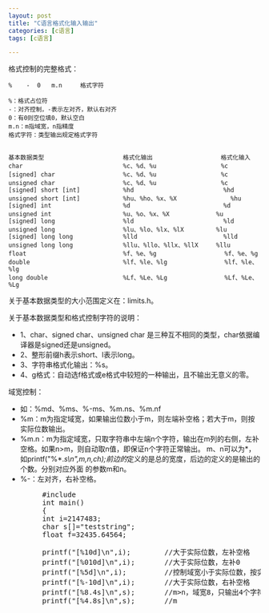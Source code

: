```yaml
---
layout: post
title: "C语言格式化输入输出"
categories: [c语言]
tags: [c语言]

---
```



格式控制的完整格式：

    %    -	0	m.n		格式字符

    %：格式占位符
    -：对齐控制，-表示左对齐，默认右对齐
    0：有0则空位填0，默认空白
    m.n：m指域宽，n指精度
    格式字符：类型输出规定格式字符


    基本数据类型						格式化输出					格式化输入
    char							%c、%d、%u				  %c		
    [signed] char					%c、%d、%u				  %c
    unsigned char					%c、%d、%u				  %c
    [signed] short [int]			%hd							%hd
    unsigned short [int]			%hu、%ho、%x、%X				%hu
    [signed] int					%d							%d
    unsigned int					%u、%o、%x、%X				%u
    [signed] long					%ld							%ld
    unsigned long					%lu、%lo、%lx、%lX			%lu
    [signed] long long				%lld						%lld
    unsigned long long				%llu、%llo、%llx、%llX		%llu
    float							%f、%e、%g				   %f、%e、%g
    double							%lf、%le、%lg				   %lf、%le、%lg
    long double						%Lf、%Le、%Lg				   %Lf、%Le、%Lg

关于基本数据类型的大小范围定义在：limits.h。

关于基本数据类型和格式控制字符的说明：

* 1、char、signed char、unsigned char 是三种互不相同的类型，char依据编译器是signed还是unsigned。
* 2、整形前缀h表示short、l表示long。
* 3、字符串格式化输出：%s。
* 4、g格式：自动选f格式或e格式中较短的一种输出，且不输出无意义的零。

域宽控制：

* 如：%md、%ms、%-ms、%m.ns、%m.nf
* %m：m为指定域宽，如果输出位数小于m，则左端补空格；若大于m，则按实际位数输出。
* %m.n：m为指定域宽，只取字符串中左端n个字符，输出在m列的右侧，左补空格。如果n>m，则自动取n值，即保证n个字符正常输出。
         m、n可以为*，如printf("%*.*s\n",m,n,ch);前边的*定义的是总的宽度，后边的定义的是输出的个数。分别对应外面
		  的参数m和n。	
* %-：左对齐，右补空格。


<pre>
		#include <stdio.h>
		int main()
		{
		int i=2147483;
		char s[]="teststring";
		float f=32435.64564;
		
		printf("[%10d]\n",i);        //大于实际位数，左补空格
		printf("[%010d]\n",i);		 //大于实际位数，左补0
		printf("[%5d]\n",i);		 //控制域宽小于实际位数，按实际位数全部输出
		printf("[%-10d]\n",i);		 //大于实际位数，右补空格
		printf("[%8.4s]\n",s);       //m>n，域宽8，只输出4个字符，左补空格
		printf("[%4.8s]\n",s);       //m<n，如果n小于实际位数，则输出n个字符
		printf("[%4.18s]\n",s);      //m<n，如果n大于实际位数，则按实际位数全部输出
		printf("[%*.*s]\n",6,3,s);   
		printf("[%10.2f]\n",f);		 //m=10为域宽，包括小数点，n=2控制有效小数位
		printf("[%4.2f]\n",f);       //控制域宽小于整数位+有效小数位，按实际位数全部输出
		
		return 0;
		}
	
	output：
		    	
		[   2147483]
		[0002147483]
		[2147483]
		[2147483   ]
		[    test]
		[teststri]
		[teststring]
		[   tes]
		[  32435.65]
		[32435.65]
</pre>
